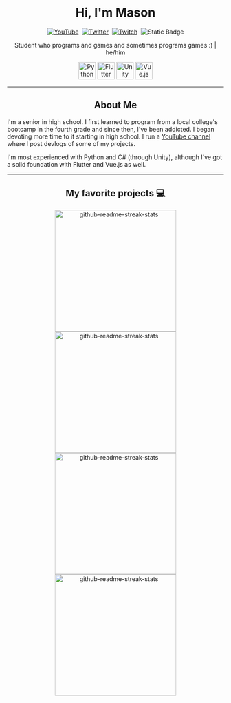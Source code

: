 <p>
    <h1 align=center> Hi, I'm Mason</h1>
</p>
<p align=center>
    <a href="https://www.youtube.com/channel/UCOcfPlsNiMSjtPpYuso48pw"><img src="https://img.shields.io/badge/YouTube-e52d27?style=for-the-badge&logo=youtube&logoColor=white" alt="YouTube"></a>&nbsp
    <a href="https://twitter.com/clavesii"><img src="https://img.shields.io/badge/Twitter-1DA1F2?style=for-the-badge&logo=twitter&logoColor=white" alt="Twitter"></a>&nbsp
    <a href="https://www.twitch.tv/clavesi"><img src="https://img.shields.io/badge/Twitch-651fff?style=for-the-badge&logo=twitch&logoColor=white" alt="Twitch"></a>&nbsp
    <img alt="Static Badge" src="https://img.shields.io/badge/Bluesky-blue?style=for-the-badge&logo=bluesky&logoColor=white&link=https%3A%2F%2Fbsky.app%2Fprofile%2Fclavesi.bsky.social">
</p>

<p align=center>Student who programs and games and sometimes programs games :) | he/him</p>

<p align=center>
    <img src="https://cdn.jsdelivr.net/gh/devicons/devicon/icons/python/python-original.svg" alt="Python" width="40" height="40"/>
    <img src="https://cdn.jsdelivr.net/gh/devicons/devicon/icons/flutter/flutter-original.svg" alt="Flutter" width="40" height="40"/>
    <img src="https://cdn.jsdelivr.net/gh/devicons/devicon/icons/unity/unity-original.svg" alt="Unity" width="40" height="40"/>
    <img src="https://cdn.jsdelivr.net/gh/devicons/devicon/icons/vuejs/vuejs-original.svg" alt="Vue.js" width="40" height="40"/>
    
</p>

---

<h2 align=center>About Me</h2>
<p> I'm a senior in high school. I first learned to program from a local college's bootcamp in the fourth grade and since then, I've been addicted. I began devoting more time to it starting in high school. I run a <a href="https://www.youtube.com/channel/UCOcfPlsNiMSjtPpYuso48pw">YouTube channel<a/> where I post devlogs of some of my projects.</p>
<p> I'm most experienced with Python and C# (through Unity), although I've got a solid foundation with Flutter and Vue.js as well.</p>

---

<h2 align="center">My favorite projects 💻</h2>
<p align=center>
    <img width="282" src="https://denvercoder1-github-readme-stats.vercel.app/api/pin/?username=Clavesi&repo=coronavirus-map&theme=radical&title_color=F85D7F&icon_color=F8D866&hide_border=true&show_icons=false" alt="github-readme-streak-stats">
    <img width="282" src="https://denvercoder1-github-readme-stats.vercel.app/api/pin/?username=Clavesi&repo=hundred-problems&theme=radical&title_color=F85D7F&icon_color=F8D866&hide_border=true&show_icons=false" alt="github-readme-streak-stats">
    <img width="282" src="https://denvercoder1-github-readme-stats.vercel.app/api/pin/?username=Clavesi&repo=ffmpeg-automated-editor&theme=radical&title_color=F85D7F&icon_color=F8D866&hide_border=true&show_icons=false" alt="github-readme-streak-stats">
    <img width="282" src="https://denvercoder1-github-readme-stats.vercel.app/api/pin/?username=Clavesi&repo=ytplaylist-music-copyright&theme=radical&title_color=F85D7F&icon_color=F8D866&hide_border=true&show_icons=false" alt="github-readme-streak-stats">
</p>
